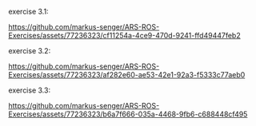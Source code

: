 
exercise 3.1:

https://github.com/markus-senger/ARS-ROS-Exercises/assets/77236323/cf11254a-4ce9-470d-9241-ffd49447feb2


exercise 3.2:

https://github.com/markus-senger/ARS-ROS-Exercises/assets/77236323/af282e60-ae53-42e1-92a3-f5333c77aeb0


exercise 3.3:

https://github.com/markus-senger/ARS-ROS-Exercises/assets/77236323/b6a7f666-035a-4468-9fb6-c688448cf495

